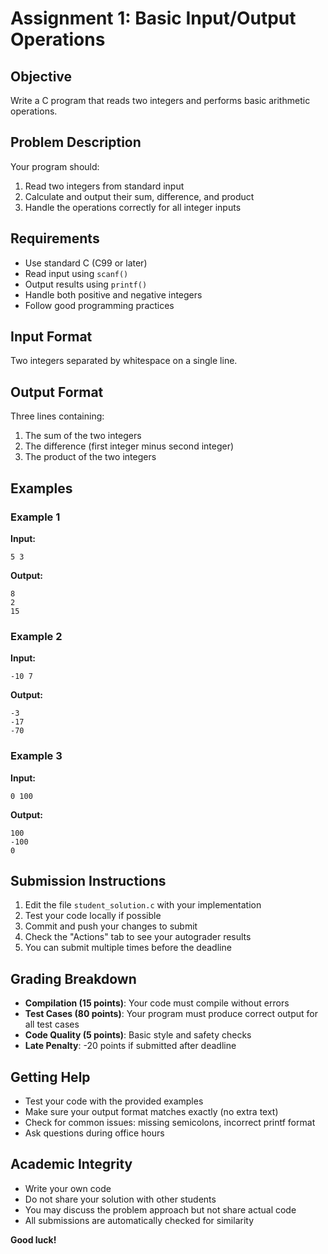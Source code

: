# Assignment 1: Basic Input/Output Operations

## Objective
Write a C program that reads two integers and performs basic arithmetic operations.

## Problem Description
Your program should:
1. Read two integers from standard input
2. Calculate and output their sum, difference, and product
3. Handle the operations correctly for all integer inputs

## Requirements
- Use standard C (C99 or later)
- Read input using `scanf()`
- Output results using `printf()`
- Handle both positive and negative integers
- Follow good programming practices

## Input Format
Two integers separated by whitespace on a single line.

## Output Format
Three lines containing:
1. The sum of the two integers
2. The difference (first integer minus second integer)
3. The product of the two integers

## Examples

### Example 1
**Input:**
```
5 3
```
**Output:**
```
8
2
15
```

### Example 2
**Input:**
```
-10 7
```
**Output:**
```
-3
-17
-70
```

### Example 3
**Input:**
```
0 100
```
**Output:**
```
100
-100
0
```

## Submission Instructions
1. Edit the file `student_solution.c` with your implementation
2. Test your code locally if possible
3. Commit and push your changes to submit
4. Check the "Actions" tab to see your autograder results
5. You can submit multiple times before the deadline

## Grading Breakdown
- **Compilation (15 points)**: Your code must compile without errors
- **Test Cases (80 points)**: Your program must produce correct output for all test cases
- **Code Quality (5 points)**: Basic style and safety checks
- **Late Penalty**: -20 points if submitted after deadline

## Getting Help
- Test your code with the provided examples
- Make sure your output format matches exactly (no extra text)
- Check for common issues: missing semicolons, incorrect printf format
- Ask questions during office hours

## Academic Integrity
- Write your own code
- Do not share your solution with other students
- You may discuss the problem approach but not share actual code
- All submissions are automatically checked for similarity

**Good luck!**
